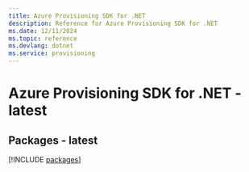 ```yaml
---
title: Azure Provisioning SDK for .NET
description: Reference for Azure Provisioning SDK for .NET
ms.date: 12/11/2024
ms.topic: reference
ms.devlang: dotnet
ms.service: provisioning
---
```

# Azure Provisioning SDK for .NET - latest
## Packages - latest
[!INCLUDE [packages](provisioning-index.md)]